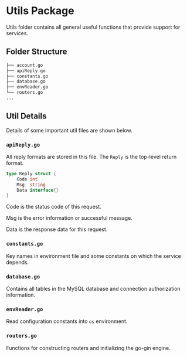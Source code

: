 # Utils Package

Utils folder contains all general useful functions that provide support for services.

## Folder Structure

```txt
├── account.go
├── apiReply.go
├── constants.go
├── database.go
├── envReader.go
└── routers.go
...
```

## Util Details

Details of some important util files are shown below.

### `apiReply.go`

All reply formats are stored in this file. The `Reply` is the top-level return format.

```go
type Reply struct {
	Code int
	Msg  string
	Data interface{}
}
```

Code is the status code of this request.

Msg is the error information or successful message.

Data is the response data for this request.

### `constants.go`

Key names in environment file and some constants on which the service depends.

### `database.go`

Contains all tables in the MySQL database and connection authorization information.

### `envReader.go`

Read configuration constants into `os` environment.

### `routers.go`

Functions for constructing routers and initializing the go-gin engine.
